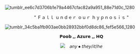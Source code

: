 ![tumblr_ee6c7d3706b1e79a4467cfac82a9a951_88e71d0c_1280](https://github.com/user-attachments/assets/4ad8f6f1-967c-4348-b413-d53356a1732a)

<p align="center">
 " Ｆａｌｌ ｕｎｄｅｒ ｏｕｒ ｈｙｐｎｏｓｉｓ "

![tumblr_34c5ba1fb903ae0bb28932bbf0d8dc86_fef5e566_1280](https://github.com/user-attachments/assets/63527285-cc39-4cfd-b03e-807cc6725374)

<p align="center">
 𝗣𝗼𝗼𝗯 ₒᵣ 𝗔𝘇𝘂𝗿𝗲 ₒᵣ 𝗛𝗤

<P align="middle"><img src="https://github.com/user-attachments/assets/ed1bda99-181d-47b7-8993-87f9cdb6b617"/>⠀
𝘢𝘯𝘺 ⦁ 𝘵𝘩𝘦𝘺/𝘪𝘵/𝘩𝘦

